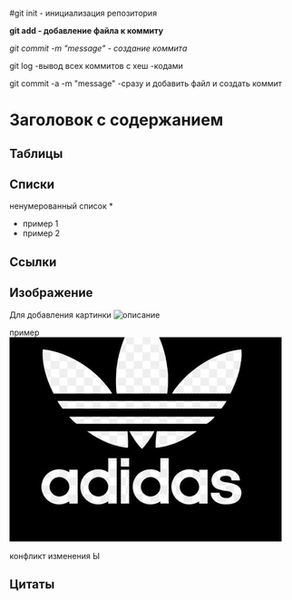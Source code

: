 #git init - инициализация репозитория 



**git add - добавление файла к коммиту**


*git commit -m "messаge"   - создание коммита*

git log -вывод всех коммитов с хеш -кодами 


git commit -a -m "message"    -сразу и добавить файл  и создать коммит 

# Заголовок с содержанием 

## Таблицы 
  
## Списки
ненумерованный список *

* пример 1
* пример 2

## Ссылки

## Изображение 

Для добавления картинки ![описание](файл.расш)

пример
![адидас](adiddas.jpg)

конфликт изменения Ы
## Цитаты

